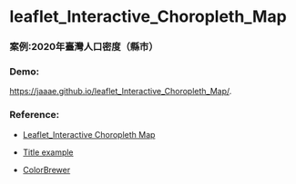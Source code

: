 # leaflet_Interactive_Choropleth_Map

<h3>案例:2020年臺灣人口密度（縣市）</h3>



### Demo:
https://jaaae.github.io/leaflet_Interactive_Choropleth_Map/.

### Reference:

+ [Leaflet_Interactive Choropleth Map](https://leafletjs.com/examples/choropleth/)

+ [Title example](http://geosupportsystem.altervista.org/mystorymap/storymap.html/)

+ [ColorBrewer](https://colorbrewer2.org/#type=sequential&scheme=BuGn&n=3)
